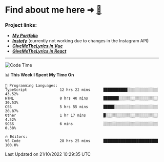 # Find about me here ➜ [🧑](https://pauabella.dev)

### Project links:
- ***[My Portfolio](https://pauabella.dev)***
- ***[Instafy](https://instafy.me)*** (currently not working due to changes in the Instagram API)
- ***[GiveMeTheLyrics in Vue](https://lyrics.pauabella.dev)***
- ***[GiveMeTheLyrics in React](https://pauabella.dev/GiveMeTheLyrics)***

---
<!--START_SECTION:waka-->
![Code Time](http://img.shields.io/badge/Code%20Time-1%2C573%20hrs%2038%20mins-blue)

📊 **This Week I Spent My Time On** 

```text
💬 Programming Languages: 
TypeScript               12 hrs 22 mins      ███████████░░░░░░░░░░░░░░   43.52% 
HTML                     8 hrs 40 mins       ███████░░░░░░░░░░░░░░░░░░   30.53% 
CSS                      5 hrs 55 mins       █████░░░░░░░░░░░░░░░░░░░░   20.87% 
Other                    1 hr 17 mins        █░░░░░░░░░░░░░░░░░░░░░░░░   4.52% 
SCSS                     6 mins              ░░░░░░░░░░░░░░░░░░░░░░░░░   0.38%

🔥 Editors: 
VS Code                  28 hrs 25 mins      █████████████████████████   100.0%

```


 Last Updated on 21/10/2022 10:29:35 UTC
<!--END_SECTION:waka-->
